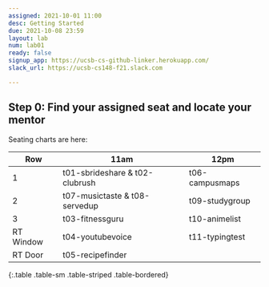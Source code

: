 ```yaml
---
assigned: 2021-10-01 11:00
desc: Getting Started
due: 2021-10-08 23:59
layout: lab
num: lab01
ready: false
signup_app: https://ucsb-cs-github-linker.herokuapp.com/
slack_url: https://ucsb-cs148-f21.slack.com

---
```



## Step 0: Find your assigned seat and locate your mentor

Seating charts are here:

| Row | 11am | 12pm |
|-----|-----|-----|
|1 | t01-sbrideshare & t02-clubrush | t06-campusmaps |
|2 | t07-musictaste	& t08-servedup  | t09-studygroup |
|3 | t03-fitnessguru | t10-animelist |
|RT Window | t04-youtubevoice | t11-typingtest	|
|RT Door | t05-recipefinder	|  | 
{:.table .table-sm .table-striped .table-bordered}